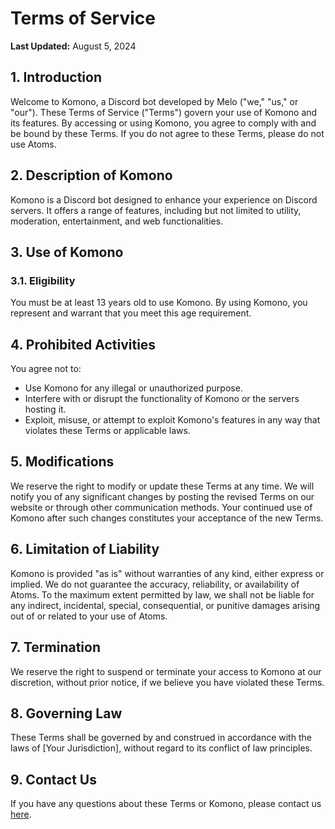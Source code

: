 # Terms of Service

**Last Updated:** August 5, 2024

## 1. Introduction

Welcome to Komono, a Discord bot developed by Melo ("we," "us," or "our"). These Terms of Service ("Terms") govern your use of Komono and its features. By accessing or using Komono, you agree to comply with and be bound by these Terms. If you do not agree to these Terms, please do not use Atoms.

## 2. Description of Komono

Komono is a Discord bot designed to enhance your experience on Discord servers. It offers a range of features, including but not limited to utility, moderation, entertainment, and web functionalities.

## 3. Use of Komono

### 3.1. Eligibility

You must be at least 13 years old to use Komono. By using Komono, you represent and warrant that you meet this age requirement.

## 4. Prohibited Activities

You agree not to:

- Use Komono for any illegal or unauthorized purpose.
- Interfere with or disrupt the functionality of Komono or the servers hosting it.
- Exploit, misuse, or attempt to exploit Komono's features in any way that violates these Terms or applicable laws.

## 5. Modifications

We reserve the right to modify or update these Terms at any time. We will notify you of any significant changes by posting the revised Terms on our website or through other communication methods. Your continued use of Komono after such changes constitutes your acceptance of the new Terms.

## 6. Limitation of Liability

Komono is provided "as is" without warranties of any kind, either express or implied. We do not guarantee the accuracy, reliability, or availability of Atoms. To the maximum extent permitted by law, we shall not be liable for any indirect, incidental, special, consequential, or punitive damages arising out of or related to your use of Atoms.

## 7. Termination

We reserve the right to suspend or terminate your access to Komono at our discretion, without prior notice, if we believe you have violated these Terms.

## 8. Governing Law

These Terms shall be governed by and construed in accordance with the laws of [Your Jurisdiction], without regard to its conflict of law principles.

## 9. Contact Us

If you have any questions about these Terms or Komono, please contact us [here](https://discord.gg/7b234YFhmn).
